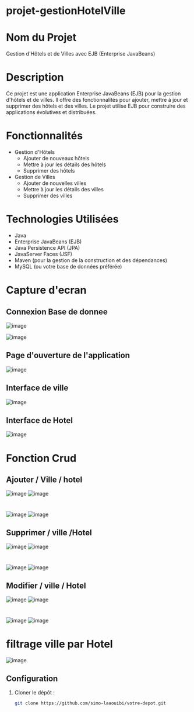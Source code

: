 # projet-gestionHotelVille
# Nom du Projet

Gestion d'Hôtels et de Villes avec EJB (Enterprise JavaBeans)

# Description

Ce projet est une application Enterprise JavaBeans (EJB) pour la gestion d'hôtels et de villes. Il offre des fonctionnalités pour ajouter, mettre à jour et supprimer des hôtels et des villes. Le projet utilise EJB pour construire des applications évolutives et distribuées.

# Fonctionnalités

- Gestion d'Hôtels
  - Ajouter de nouveaux hôtels
  - Mettre à jour les détails des hôtels
  - Supprimer des hôtels
- Gestion de Villes
  - Ajouter de nouvelles villes
  - Mettre à jour les détails des villes
  - Supprimer des villes

# Technologies Utilisées

- Java
- Enterprise JavaBeans (EJB)
- Java Persistence API (JPA)
- JavaServer Faces (JSF)
- Maven (pour la gestion de la construction et des dépendances)
- MySQL (ou votre base de données préférée)

# Capture d'ecran 
## Connexion Base de donnee 
![image](https://github.com/simo-laaouibi/projet-gestionHotelVille/assets/148088062/f13ce890-31d9-442c-8bdf-fc934e769257)

![image](https://github.com/simo-laaouibi/projet-gestionHotelVille/assets/148088062/c16af2e0-1f64-4d07-858d-ed01937b5b1a)

## Page d'ouverture de l'application
![image](https://github.com/simo-laaouibi/projet-gestionHotelVille/assets/148088062/742a43ca-07e2-4110-99ed-cfab923593cb)
## Interface de ville
![image](https://github.com/simo-laaouibi/projet-gestionHotelVille/assets/148088062/5aad687f-ba2f-4bf8-a7fa-019878216f1b)
## Interface de Hotel 
![image](https://github.com/simo-laaouibi/projet-gestionHotelVille/assets/148088062/b1a17e69-1059-49f4-9ad1-c556ce34c8a8)

# Fonction Crud
## Ajouter / Ville / hotel
![image](https://github.com/simo-laaouibi/projet-gestionHotelVille/assets/148088062/93cdcce6-7a17-4d46-b884-f5dbadb51cdb)
![image](https://github.com/simo-laaouibi/projet-gestionHotelVille/assets/148088062/79153044-f8c0-4535-9f0b-d9e3c851c0fb)

#
![image](https://github.com/simo-laaouibi/projet-gestionHotelVille/assets/148088062/881b16a7-6933-47c4-9262-8bd4b08c01a6)
![image](https://github.com/simo-laaouibi/projet-gestionHotelVille/assets/148088062/e97437a9-0ca1-456b-b133-b146a03bcc8e)

## Supprimer / ville /Hotel 
![image](https://github.com/simo-laaouibi/projet-gestionHotelVille/assets/148088062/885f42b1-be30-4ed9-8a2a-875b0cc94195)
![image](https://github.com/simo-laaouibi/projet-gestionHotelVille/assets/148088062/fe9b796b-8e2a-439d-8763-68815c4709fd)
#
![image](https://github.com/simo-laaouibi/projet-gestionHotelVille/assets/148088062/9ccd4788-9c1e-4f50-bacb-32a71e11543d)
![image](https://github.com/simo-laaouibi/projet-gestionHotelVille/assets/148088062/7b10631c-7d85-4f15-b744-8fdec759e10f)

## Modifier / ville / Hotel
![image](https://github.com/simo-laaouibi/projet-gestionHotelVille/assets/148088062/1661aa6f-c29c-4fc6-9ed6-7ced2944f707)
![image](https://github.com/simo-laaouibi/projet-gestionHotelVille/assets/148088062/54d897e3-5414-423f-a354-601f8408e398)
#
![image](https://github.com/simo-laaouibi/projet-gestionHotelVille/assets/148088062/326db4bf-01a1-49fc-8b55-677ff1d608b3)
![image](https://github.com/simo-laaouibi/projet-gestionHotelVille/assets/148088062/ee4f68fa-911e-41a8-8dee-9b4a6167dd30)

# filtrage ville par Hotel 
![image](https://github.com/simo-laaouibi/projet-gestionHotelVille/assets/148088062/48111427-8626-4eaf-a8f0-8ccac14ffad5)


## Configuration

1. Cloner le dépôt :

   ```bash
   git clone https://github.com/simo-laaouibi/votre-depot.git
